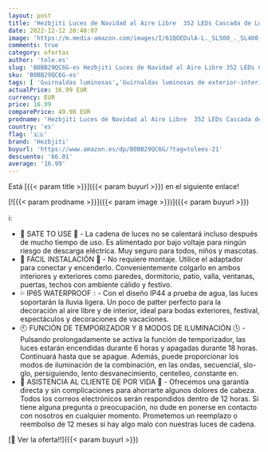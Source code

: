 ```yaml
---
layout: post
title: 'Hezbjiti Luces de Navidad al Aire Libre  352 LEDs Cascada de Luces de Hadas con la Estrella Topper  Arbol de Navidad Luces 8 Modos y IP65 a Prueba de Agua para Decoraciones de Navidad  Multicolor '
date: 2022-12-12 20:40:07
image: 'https://m.media-amazon.com/images/I/61QOEDulA-L._SL500_._SL400_.jpg'
comments: true
category: ofertas
author: 'tole.es'
slug: 'B0BB29QC6G-es Hezbjiti Luces de Navidad al Aire Libre 352 LEDs Cascada...'
sku: 'B0BB29QC6G-es'
tags: [ 'Guirnaldas luminosas','Guirnaldas luminosas de exterior-interior','Iluminación','hezbjiti','navidad','🇪🇸', ]
actualPrice: 16.99 EUR
currency: EUR
price: 16.99
comparePrice: 49.98 EUR
prodname: 'Hezbjiti Luces de Navidad al Aire Libre  352 LEDs Cascada de Luces de Hadas con la Estrella Topper  Arbol de Navidad Luces 8 Modos y IP65 a Prueba de Agua para Decoraciones de Navidad  Multicolor '
country: 'es'
flag: '🇪🇸'
brand: 'Hezbjiti'
buyurl: 'https://www.amazon.es/dp/B0BB29QC6G/?tag=tolees-21'
descuento: '66.01'
average: '16.99'
---
```


Está [{{< param title >}}]({{< param buyurl >}}) en el siguiente enlace!

[![{{< param prodname >}}]({{< param image >}})]({{< param buyurl >}})

ℹ️:

- 🚸 SATE TO USE 🚸 - La cadena de luces no se calentará incluso después de mucho tiempo de uso. Es alimentado por bajo voltaje para ningún riesgo de descarga eléctrica. Muy seguro para todos, niños y mascotas.
- 🎄 FÁCIL INSTALACIÓN 🎄 - No requiere montaje. Utilice el adaptador para conectar y encenderlo. Convenientemente colgarlo en ambos interiores y exteriores como paredes, dormitorio, patio, valla, ventanas, puertas, techos con ambiente cálido y festivo.
- 💦 IP65 WATERPROOF 💧 - Con el diseño IP44 a prueba de agua, las luces soportarán la lluvia ligera. Un poco de patter perfecto para la decoración al aire libre y de interior, ideal para bodas exteriores, festival, espectáculos y decoraciones de vacaciones.
- 🕙 FUNCIÓN DE TEMPORIZADOR Y 8 MODOS DE ILUMINACIÓN 🕓 - Pulsando prolongadamente se activa la función de temporizador, las luces estarán encendidas durante 6 horas y apagadas durante 18 horas. Continuará hasta que se apague. Además, puede proporcionar los modos de iluminación de la combinación, en las ondas, secuencial, slo-glo, persiguiendo, lento desvanecimiento, centelleo, constante en.
- 📩 ASISTENCIA AL CLIENTE DE POR VIDA 💌 - Ofrecemos una garantía directa y sin complicaciones para ahorrarte algunos dolores de cabeza. Todos los correos electrónicos serán respondidos dentro de 12 horas. Si tiene alguna pregunta o preocupación, no dude en ponerse en contacto con nosotros en cualquier momento. Prometemos un reemplazo o reembolso de 12 meses si hay algo malo con nuestras luces de cadena.

[🛒 Ver la oferta!!]({{< param buyurl >}})
